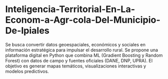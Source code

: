 # Inteligencia-Territorial-En-La-Econom-a-Agr-cola-Del-Municipio-De-Ipiales
Se busca convertir datos geoespaciales, económicos y sociales en información estratégica para impulsar el desarrollo rural. Se propone una plataforma digital en Python que combina ML (Gradient Boosting y Random Forest) con datos de campo y fuentes oficiales (DANE, DNP, UPRA). El objetivo es generar mapas temáticos, visualizaciones interactivas y modelos predictivos.

